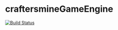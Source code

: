 # craftersmineGameEngine

[![Build Status](http://craftersmine-srv.ddns.net:8080/job/craftersmine%20GameEngine/badge/icon)](http://craftersmine-srv.ddns.net:8080/job/craftersmine%20GameEngine/)
